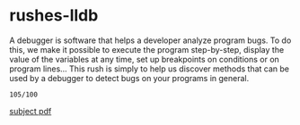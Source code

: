 # rushes-lldb
A debugger is software that helps a developer analyze program bugs. To do this, we make it possible to execute the program step-by-step, display the value of the variables at any time, set up breakpoints on conditions or on program lines... This rush is simply to help us discover methods that can be used by a debugger to detect bugs on your programs in general.

`105/100`

[subject pdf]

[subject pdf]: https://github.com/rpeepz/rushes-lldb/blob/master/Low_Level_Debugger.en.pdf "LLDB"

